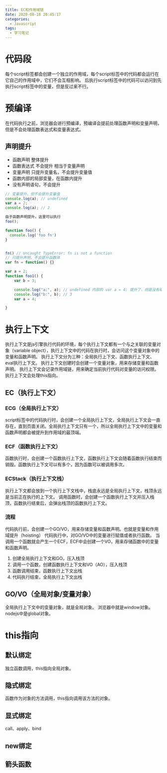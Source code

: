 ```yaml
---
title: EC和作用域链
date: 2020-08-18 20:45:17
categories:
  - Javascript
tags:
  - 学习笔记
---
```


# 代码段

每个script标签都会创建一个独立的作用域，每个script标签中的代码都会运行在它自己的作用域中，它们不会互相影响。
后执行script标签中的代码可以访问到先执行script标签中的变量，但是反过来不行。

# 预编译

在代码执行之前，浏览器会进行预编译，预编译会提前处理函数声明和变量声明，但是不会处理函数表达式和变量表达式。

## 声明提升

* 函数声明 整体提升 
* 函数表达式 不会提升 相当于变量声明
* 变量声明 只提升变量名，不会提升变量值
* 函数内部的局部变量，在函数内提升
* 没有声明语句，不会提升
  
```js
// 变量提升，但不会提升变量值
console.log(a); // undefined
var a = 2;
console.log(a); // 2

由于函数声明提升，这里可以执行
foo();

function foo() {
  console.log('foo fn')
}


fn() // Uncaught TypeError: fn is not a function
// 只提升声明，不会提升函数体
var fn = function() {}

var a = 2;
function foo1() {
    var b = 3;

    console.log("a:", a); // undefined 内部的 var a = 4; 提升了，但是没有赋值
    console.log("b:", b); // 3
    var a = 4;

}
```

# 执行上下文
执行上下文是js引擎执行代码的环境，每个执行上下文都有一个与之关联的变量对象（variable object），执行上下文中的代码在执行时，会访问这个变量对象中的变量和函数声明。
执行上下文分为三种：全局执行上下文、函数执行上下文、eval执行上下文。
执行上下文创建时会创建一个变量对象，用来存储变量和函数声明。
执行上下文会记录作用域链，用来确定当前执行代码对变量的访问权限。
执行上下文会处理this指向。

## EC（执行上下文）
### ECG（全局执行上下文）
script标签中的代码执行时，会创建一个全局执行上下文，全局执行上下文会一直存在，直到页面关闭。全局执行上下文只有一个，所以全局执行上下文中的变量和函数声明都会被提升到作用域的最顶端。
### ECF（函数执行上下文）
函数执行时，会创建一个函数执行上下文，函数执行上下文会随着函数执行结束而销毁。函数执行上下文可以有多个，因为函数可以被调用多次。
### ECStack（执行上下文栈）
执行上下文都会放到一个执行上下文栈中，栈底永远是全局执行上下文，栈顶永远是当前正在执行的上下文。
调用函数时，会创建一个函数执行上下文并压入栈顶，函数执行结束后，会弹出栈顶的函数执行上下文。

### 流程

代码执行前，会创建一个GO/VO，用来存储变量和函数声明。也就是变量和作用域提升（hoisting）
代码执行中，对GO/VO中的变量进行赋值或者执行函数。
当调用一个函数就会产生一个ECF，ECF中会创建一个VO，用来存储函数中的变量和函数声明。

1. 创建全局执行上下文和GO，压入栈顶
2. 调用一个函数，创建函数执行上下文和VO（AO），压入栈顶
3. 函数调用结束，函数执行上下文出栈
4. 代码执行结束，全局执行上下文出栈
   
## GO/VO（全局对象/变量对象）
全局执行上下文中的变量对象，就是全局对象。 浏览器中就是window对象。nodejs中是global对象。


# this指向

## 默认绑定

独立函数调用，this指向全局对象。

## 隐式绑定

函数作为对象的方法调用，this指向调用该方法的对象。

## 显式绑定

call、apply、bind

## new绑定



## 箭头函数